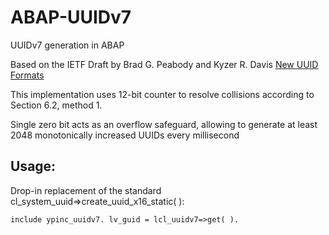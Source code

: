 # ABAP-UUIDv7
UUIDv7 generation in ABAP

Based on the IETF Draft by Brad G. Peabody and Kyzer R. Davis
[New UUID Formats](https://www.ietf.org/archive/id/draft-peabody-dispatch-new-uuid-format-04.html)


This implementation uses 12-bit counter to resolve collisions according to Section 6.2, method 1.

Single zero bit acts as an overflow safeguard, allowing to generate at least 2048 monotonically increased UUIDs every millisecond

## Usage: 
Drop-in replacement of the standard cl_system_uuid=>create_uuid_x16_static( ):

`
include ypinc_uuidv7.
lv_guid = lcl_uuidv7=>get( ).
` 





